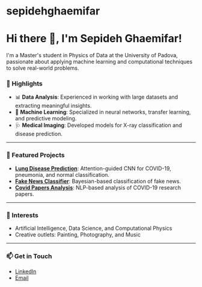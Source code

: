 # sepidehghaemifar
# Hi there 👋, I'm Sepideh Ghaemifar!

I'm a Master's student in Physics of Data at the University of Padova, passionate about applying machine learning and computational techniques to solve real-world problems. 

### 🌟 Highlights
- 📊 **Data Analysis**: Experienced in working with large datasets and extracting meaningful insights.
- 🤖 **Machine Learning**: Specialized in neural networks, transfer learning, and predictive modeling.
- 🩺 **Medical Imaging**: Developed models for X-ray classification and disease prediction.

---

### 📂 Featured Projects
- **[Lung Disease Prediction](https://github.com/your-repo)**: Attention-guided CNN for COVID-19, pneumonia, and normal classification.
- **[Fake News Classifier](https://github.com/your-repo)**: Bayesian-based classification of fake news.
- **[Covid Papers Analysis](https://github.com/your-repo)**: NLP-based analysis of COVID-19 research papers.

---

### 🌱 Interests
- Artificial Intelligence, Data Science, and Computational Physics
- Creative outlets: Painting, Photography, and Music

---

### 📫 Get in Touch
- [LinkedIn](https://www.linkedin.com/in/your-profile)
- [Email](mailto:ghaemifarsepideh@gmail.com)
